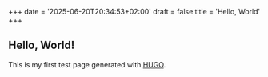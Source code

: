 +++
date = '2025-06-20T20:34:53+02:00'
draft = false
title = 'Hello, World'
+++

## Hello, World!

This is my first test page generated with [HUGO](https://gohugo.io).
